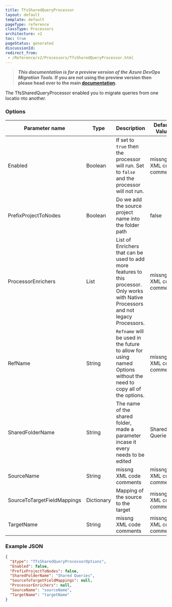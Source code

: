 ```yaml
---
title: TfsSharedQueryProcessor
layout: default
template: default
pageType: reference
classType: Processors
architecture: v2
toc: true
pageStatus: generated
discussionId: 
redirect_from: 
 - /Reference/v2/Processors/TfsSharedQueryProcessor.html
---
```



>**_This documentation is for a preview version of the Azure DevOps Migration Tools._ If you are not using the preview version then please head over to the main [documentation](https://nkdagility.com/docs/azure-devops-migration-tools).**

The TfsSharedQueryProcessor enabled you to migrate queries from one locatio nto another.

### Options

| Parameter name         | Type    | Description                              | Default Value                            |
|------------------------|---------|------------------------------------------|------------------------------------------|
| Enabled | Boolean | If set to `true` then the processor will run. Set to `false` and the processor will not run. | missng XML code comments |
| PrefixProjectToNodes | Boolean | Do we add the source project name into the folder path | false |
| ProcessorEnrichers | List | List of Enrichers that can be used to add more features to this processor. Only works with Native Processors and not legacy Processors. | missng XML code comments |
| RefName | String | `Refname` will be used in the future to allow for using named Options without the need to copy all of the options. | missng XML code comments |
| SharedFolderName | String | The name of the shared folder, made a parameter incase it every needs to be edited | Shared Queries |
| SourceName | String | missng XML code comments | missng XML code comments |
| SourceToTargetFieldMappings | Dictionary | Mapping of the source to the target | missng XML code comments |
| TargetName | String | missng XML code comments | missng XML code comments |


### Example JSON

```JSON
{
  "$type": "TfsSharedQueryProcessorOptions",
  "Enabled": false,
  "PrefixProjectToNodes": false,
  "SharedFolderName": "Shared Queries",
  "SourceToTargetFieldMappings": null,
  "ProcessorEnrichers": null,
  "SourceName": "sourceName",
  "TargetName": "targetName"
}
```